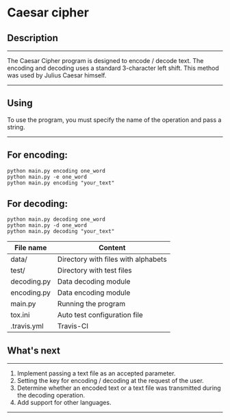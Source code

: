 Caesar cipher
=============

Description
-----------
***
The Caesar Cipher program is designed to encode / decode text. 
The encoding and decoding uses a standard 3-character left shift. 
This method was used by Julius Caesar himself.
***

Using
-----
To use the program, you must specify the name of the operation and pass a string.
***
For encoding:
---
    python main.py encoding one_word
    python main.py -e one_word
    python main.py encoding "your_text"   
For decoding:
---
    python main.py decoding one_word
    python main.py -d one_word
    python main.py decoding "your_text"


File name       | Content
----------------|--------------------------------------
data/           | Directory with files with alphabets
test/           | Directory with test files
decoding.py     | Data decoding module
encoding.py     | Data encoding module
main.py         | Running the program
tox.ini         | Auto test configuration file
.travis.yml     | Travis-CI

What's next
-----------
***
1. Implement passing a text file as an accepted parameter.
2. Setting the key for encoding / decoding at the request of the user.
3. Determine whether an encoded text or a text file was transmitted during the decoding operation.
4. Add support for other languages.
***

